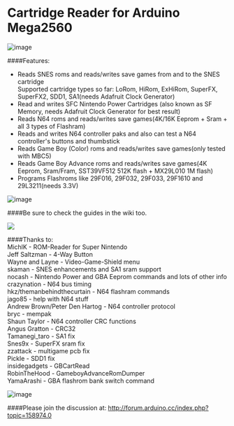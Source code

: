 # Cartridge Reader for Arduino Mega2560

![image](https://dl.dropboxusercontent.com/u/20912715/snes/Snes_Cart_Reader_Mega_Shield/wiki/cartreaderv8_1.jpg)    

####Features:  
- Reads SNES roms and reads/writes save games from and to the SNES cartridge  
  Supported cartridge types so far: LoRom, HiRom, ExHiRom, SuperFX, SuperFX2, SDD1, SA1(needs Adafruit Clock Generator)  
- Read and writes SFC Nintendo Power Cartridges (also known as SF Memory, needs Adafruit Clock Generator for best result)  
- Reads N64 roms and reads/writes save games(4K/16K Eeprom + Sram + all 3 types of Flashram)   
- Reads and writes N64 controller paks and also can test a N64 controller's buttons and thumbstick   
- Reads Game Boy (Color) roms and reads/writes save games(only tested with MBC5)   
- Reads Game Boy Advance roms and reads/writes save games(4K Eeprom, Sram/Fram, SST39VF512 512K flash + MX29L010 1M flash)   
- Programs Flashroms like 29F016, 29F032, 29F033, 29F1610 and 29L3211(needs 3.3V)   

![image](https://dl.dropboxusercontent.com/u/20912715/snes/Snes_Cart_Reader_Mega_Shield/wiki/cartreaderv8_3.jpg)    

####Be sure to check the guides in the wiki too.

[![](https://dl.dropboxusercontent.com/u/20912715/snes/Snes_Cart_Reader_Mega_Shield/wiki/video.jpg)](https://www.youtube.com/watch?v=lTuarlsCCuY)   

####Thanks to:  
   MichlK - ROM-Reader for Super Nintendo   
   Jeff Saltzman - 4-Way Button   
   Wayne and Layne - Video-Game-Shield menu   
   skaman - SNES enhancements and SA1 sram support   
   nocash - Nintendo Power and GBA Eeprom commands and lots of other info   
   crazynation - N64 bus timing   
   hkz/themanbehindthecurtain - N64 flashram commands   
   jago85 - help with N64 stuff   
   Andrew Brown/Peter Den Hartog - N64 controller protocol   
   bryc - mempak   
   Shaun Taylor - N64 controller CRC functions   
   Angus Gratton - CRC32   
   Tamanegi_taro - SA1 fix   
   Snes9x - SuperFX sram fix   
   zzattack - multigame pcb fix  
   Pickle - SDD1 fix   
   insidegadgets - GBCartRead   
   RobinTheHood - GameboyAdvanceRomDumper   
   YamaArashi - GBA flashrom bank switch command    

![image](https://dl.dropboxusercontent.com/u/20912715/snes/Snes_Cart_Reader_Mega_Shield/wiki/cartreaderv8_2.jpg)   

####Please join the discussion at: http://forum.arduino.cc/index.php?topic=158974.0   
